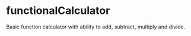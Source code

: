 # functionalCalculator
Basic function calculator with ability to add, subtract, multiply and divide. 
